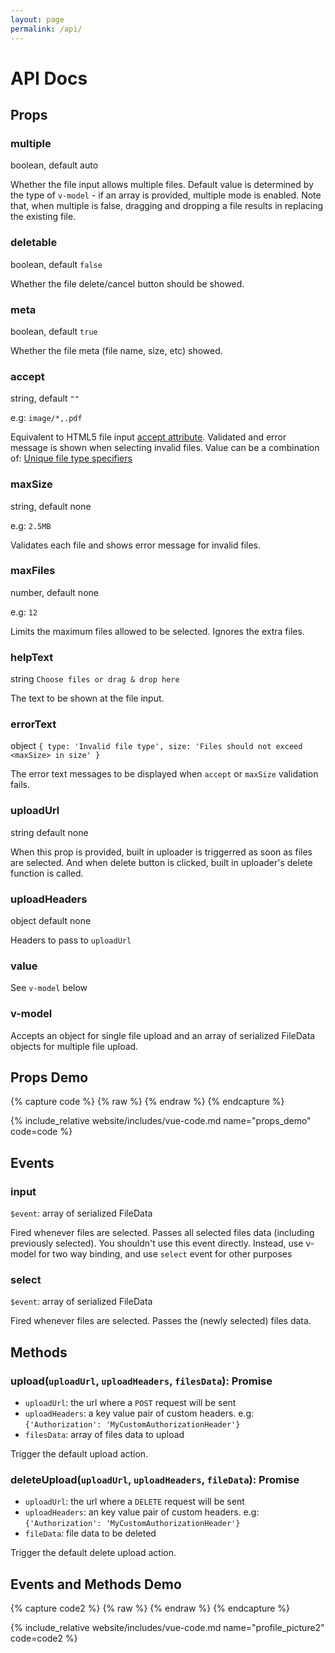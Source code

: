 ```yaml
---
layout: page
permalink: /api/
---
```


# API Docs


## Props

### multiple

boolean, default auto

Whether the file input allows multiple files. Default value is determined by the type of `v-model` - if an array is provided, multiple mode is enabled. Note that, when multiple is false, dragging and dropping a file results in replacing the existing file.

### deletable

boolean, default  `false`

Whether the file delete/cancel button should be showed.

### meta

boolean, default  `true`

Whether the file meta (file name, size, etc) showed.

### accept

string, default `""`

e.g: `image/*,.pdf`

Equivalent to HTML5 file input [accept attribute](https://developer.mozilla.org/en-US/docs/Web/HTML/Element/input/file#accept). Validated and error message is shown when selecting invalid files.
Value can be a combination of: [Unique file type specifiers](https://developer.mozilla.org/en-US/docs/Web/HTML/Element/input/file#Unique_file_type_specifiers)


### maxSize

string, default none

e.g: `2.5MB`

Validates each file and shows error message for invalid files.


### maxFiles

number, default none

e.g: `12`

Limits the maximum files allowed to be selected. Ignores the extra files.


### helpText

string `Choose files or drag & drop here`

The text to be shown at the file input.


### errorText

object `{
  type: 'Invalid file type',
  size: 'Files should not exceed <maxSize> in size'
}`

The error text messages to be displayed when `accept` or `maxSize` validation fails.

### uploadUrl

string default none

When this prop is provided, built in uploader is triggerred as soon as files are selected. And when delete button is clicked, built in uploader's delete function is called. 

### uploadHeaders

object default none

Headers to pass to `uploadUrl`

### value

See `v-model` below

### v-model

Accepts an object for single file upload and an array of serialized FileData objects for multiple file upload.


## Props Demo

{% capture code %}
{% raw %}
<template>
<div>
  <VueFileAgent
    :uploadUrl="'https://www.mocky.io/v2/5d4fb20b3000005c111099e3'"
    :uploadHeaders="{}"
    :multiple="true"
    :deletable="true"
    :meta="true"
    :accept="'image/*,video/*,.pdf,.zip'"
    :maxSize="'14MB'"
    :maxFiles="8"
    :helpText="'Select files'"
    :errorText="{
      type: 'Please select images, videos, pdf or zip files',
      size: 'You selected a larger file!',
    }"
    v-model="filesData"
  ></VueFileAgent>
</div>
</template>
<script>
export default {
  // ...
  data: function(){
    return {
      filesData: [
        {
          "name":"Some Invalid.exe",
          "size": 8165824,
          "type": "application/vnd.microsoft.portable-executable",
          "ext":"exe",
        },
        {
          "name":"DSC_0261.jpg",
          "lastModified":1564648335292,
          "sizeText":"64 KB",
          "size":65762,
          "type":"image/jpeg",
          "ext":"jpg",
          "url": "https://safrazik.github.io/vue-file-agent/website/assets/files/DSC_0261.jpg"
        },
        {
          "name":"Some Large File.zip",
          "size": 25165824, // 24 MB
          "type": "application/zip",
          "ext":"zip",
        },
      ]
    };
  },
  // ...
}
</script>
{% endraw %}
{% endcapture %}

{% include_relative website/includes/vue-code.md name="props_demo" code=code %}

## Events


### input

`$event`: array of serialized FileData

Fired whenever files are selected. Passes all selected files data (including previously selected). You shouldn't use this event directly. Instead, use v-model for two way binding, and use `select` event for other purposes


### select

`$event`: array of serialized FileData

Fired whenever files are selected. Passes the (newly selected) files data.


## Methods

### upload(`uploadUrl`, `uploadHeaders`, `filesData`): Promise

- `uploadUrl`: the url where a `POST` request will be sent
- `uploadHeaders`: a key value pair of custom headers. e.g: `{'Authorization': 'MyCustomAuthorizationHeader'}`
- `filesData`: array of files data to upload


Trigger the default upload action.


### deleteUpload(`uploadUrl`, `uploadHeaders`, `fileData`): Promise

- `uploadUrl`: the url where a `DELETE` request will be sent
- `uploadHeaders`: an key value pair of custom headers. e.g: `{'Authorization': 'MyCustomAuthorizationHeader'}`
- `fileData`: file data to be deleted

Trigger the default delete upload action.


## Events and Methods Demo

{% capture code2 %}
{% raw %}
<template>
<div>
  <div style="width: 180px; float: left; margin: 0 15px 5px 0;">
    <VueFileAgent
      ref="profilePicRef"
      :multiple="false"
      :deletable="false"
      :meta="false"
      :compact="true"
      :accept="'image/*'"
      :helpText="'Select or drag an image here'"
      :errorText="{
        type: 'Please select an image',
      }"
      v-model="profilePic"
      @select="onSelect($event)"
    ></VueFileAgent>
  </div>
  <h4>Profile Picture Demo</h4>
  <p>Please select an image and click the upload button</p>
  <button type="button" class="btn btn-primary" :class="{'disabled': uploaded || !profilePic}" @click="upload()">Upload</button>
  <button type="button" class="btn" :class="[uploaded ? 'btn-danger' : 'btn-light']" v-if="profilePic" @click="removePic()">Remove</button>
  <div class="clearfix"></div>
</div>
</template>
<script>
export default {
  data: function(){
    return {
      name: 'Gapal',
      profilePic: null,
      uploaded: false,
      uploadUrl: 'https://www.mocky.io/v2/5d4fb20b3000005c111099e3',
      uploadHeaders: {},
    }
  },
  methods: {
    removePic: function(){
     var profilePic = this.profilePic;
      this.$refs.profilePicRef.deleteUpload(this.uploadUrl, this.uploadHeaders, [profilePic]);
      this.profilePic = null;
      this.uploaded = false;
    },
    upload: function(){
      var self = this;
      this.$refs.profilePicRef.upload(this.uploadUrl, this.uploadHeaders, [this.profilePic]).then(function(){
        self.uploaded = true;
        setTimeout(function(){
          self.profilePic.progress(0);          
        }, 500);
      });
    },
    onSelect: function(filesData){
      this.uploaded = false;
    }
  }
}
</script>
{% endraw %}
{% endcapture %}

{% include_relative website/includes/vue-code.md name="profile_picture2" code=code2 %}
